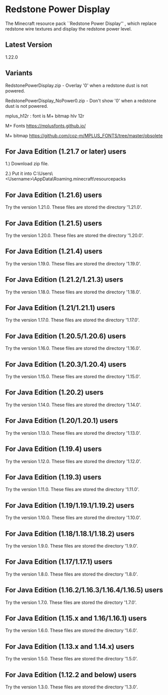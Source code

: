 # Redstone Power Display

The Minecraft resource pack ``Redstone Power Display'' , which replace redstone wire textures and display the redstone power level.

## Latest Version

1.22.0

## Variants

RedstonePowerDisplay.zip - Overlay '0' when a redstone dust is not powered.

RedstonePowerDisplay_NoPower0.zip - Don't show '0' when a redstone dust is not powered.

mplus_h12r : font is M+ bitmap hlv 12r

M+ Fonts
https://mplusfonts.github.io/

M+ bitmap
https://github.com/coz-m/MPLUS_FONTS/tree/master/obsolete

## For Java Edition (1.21.7 or later) users

1.) Download zip file.

2.) Put it into C:\Users\\\<Username\>\AppData\Roaming\.minecraft\resourcepacks

## For Java Edition (1.21.6) users

Try the version 1.21.0. These files are stored the directory '1.21.0'.

## For Java Edition (1.21.5) users

Try the version 1.20.0. These files are stored the directory '1.20.0'.

## For Java Edition (1.21.4) users

Try the version 1.19.0. These files are stored the directory '1.19.0'.

## For Java Edition (1.21.2/1.21.3) users

Try the version 1.18.0. These files are stored the directory '1.18.0'.

## For Java Edition (1.21/1.21.1) users

Try the version 1.17.0. These files are stored the directory '1.17.0'.

## For Java Edition (1.20.5/1.20.6) users

Try the version 1.16.0. These files are stored the directory '1.16.0'.

## For Java Edition (1.20.3/1.20.4) users

Try the version 1.15.0. These files are stored the directory '1.15.0'.

## For Java Edition (1.20.2) users

Try the version 1.14.0. These files are stored the directory '1.14.0'.

## For Java Edition (1.20/1.20.1) users

Try the version 1.13.0. These files are stored the directory '1.13.0'.

## For Java Edition (1.19.4) users

Try the version 1.12.0. These files are stored the directory '1.12.0'.

## For Java Edition (1.19.3) users

Try the version 1.11.0. These files are stored the directory '1.11.0'.

## For Java Edition (1.19/1.19.1/1.19.2) users

Try the version 1.10.0. These files are stored the directory '1.10.0'.

## For Java Edition (1.18/1.18.1/1.18.2) users

Try the version 1.9.0. These files are stored the directory '1.9.0'.

## For Java Edition (1.17/1.17.1) users

Try the version 1.8.0. These files are stored the directory '1.8.0'.

## For Java Edition (1.16.2/1.16.3/1.16.4/1.16.5) users

Try the version 1.7.0. These files are stored the directory '1.7.0'.

## For Java Edition (1.15.x and 1.16/1.16.1) users

Try the version 1.6.0. These files are stored the directory '1.6.0'.

## For Java Edition (1.13.x and 1.14.x) users

Try the version 1.5.0. These files are stored the directory '1.5.0'.

## For Java Edition (1.12.2 and below) users

Try the version 1.3.0. These files are stored the directory '1.3.0'.
